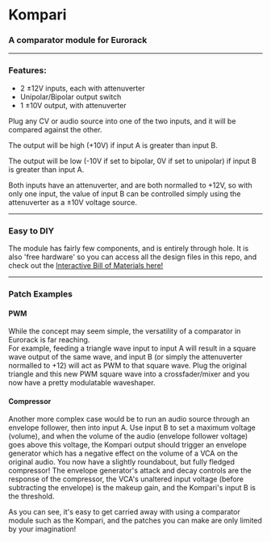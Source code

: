 # Kompari
### A comparator module for Eurorack
  
***
### Features:
- 2 ±12V inputs, each with attenuverter
- Unipolar/Bipolar output switch
- 1 ±10V output, with attenuverter
  

Plug any CV or audio source into one of the two inputs, and it will be compared against the other.  

The output will be high (+10V) if input A is greater than input B.  

The output will be low (-10V if set to bipolar, 0V if set to unipolar) if input B is greater than input A.  

Both inputs have an attenuverter, and are both normalled to +12V, so with only one input, the value of input B can be controlled simply using the attenuverter as a ±10V voltage source.  
***
### Easy to DIY
The module has fairly few components, and is entirely through hole. It is also 'free hardware' so you can access all the design files in this repo, and check out the [Interactive Bill of Materials here!](https://htmlpreview.github.io/?https://raw.githubusercontent.com/Allen-Synthesis/Kompari/main/kicad/bom/ibom.html)

***
### Patch Examples

#### PWM
While the concept may seem simple, the versatility of a comparator in Eurorack is far reaching.  
For example, feeding a triangle wave input to input A will result in a square wave output of the same wave, and input B (or simply the attenuverter normalled to +12) will act as PWM to that square wave. Plug the original triangle and this new PWM square wave into a crossfader/mixer and you now have a pretty modulatable waveshaper.  
  
#### Compressor
Another more complex case would be to run an audio source through an envelope follower, then into input A. Use input B to set a maximum voltage (volume), and when the volume of the audio (envelope follower voltage) goes above this voltage, the Kompari output should trigger an envelope generator which has a negative effect on the volume of a VCA on the original audio. You now have a slightly roundabout, but fully fledged compressor! The envelope generator's attack and decay controls are the response of the compressor, the VCA's unaltered input voltage (before subtracting the envelope) is the makeup gain, and the Kompari's input B is the threshold.  
  
As you can see, it's easy to get carried away with using a comparator module such as the Kompari, and the patches you can make are only limited by your imagination!
